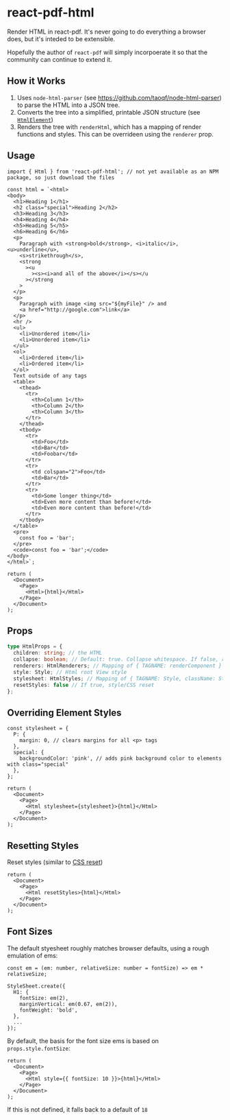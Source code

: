 # react-pdf-html

Render HTML in react-pdf. It's never going to do everything a browser does, but it's inteded to be extensible.

Hopefully the author of `react-pdf` will simply incorpoerate it so that the community can continue to extend it.

## How it Works

1. Uses `node-html-parser` (see https://github.com/taoqf/node-html-parser) to parse the HTML into a JSON tree.
2. Converts the tree into a simplified, printable JSON structure (see [`HtmlElement`](https://github.com/danomatic/react-pdf-html/blob/589f4d02dcfefd9279535d6c1db0319f42c845b2/src/parseHtml.ts#L11))
3. Renders the tree with `renderHtml`, which has a mapping of render functions and styles. This can be overrideen using the `renderer` prop.

## Usage

```tsx
import { Html } from 'react-pdf-html'; // not yet available as an NPM package, so just download the files

const html = `<html>
<body>
  <h1>Heading 1</h1>
  <h2 class="special">Heading 2</h2>
  <h3>Heading 3</h3>
  <h4>Heading 4</h4>
  <h5>Heading 5</h5>
  <h6>Heading 6</h6>
  <p>
    Paragraph with <strong>bold</strong>, <i>italic</i>, <u>underline</u>,
    <s>strikethrough</s>,
    <strong
      ><u
        ><s><i>and all of the above</i></s></u
      ></strong
    >
  </p>
  <p>
    Paragraph with image <img src="${myFile}" /> and
    <a href="http://google.com">link</a>
  </p>
  <hr />
  <ul>
    <li>Unordered item</li>
    <li>Unordered item</li>
  </ul>
  <ol>
    <li>Ordered item</li>
    <li>Ordered item</li>
  </ol>
  Text outside of any tags
  <table>
    <thead>
      <tr>
        <th>Column 1</th>
        <th>Column 2</th>
        <th>Column 3</th>
      </tr>
    </thead>
    <tbody>
      <tr>
        <td>Foo</td>
        <td>Bar</td>
        <td>Foobar</td>
      </tr>
      <tr>
        <td colspan="2">Foo</td>
        <td>Bar</td>
      </tr>
      <tr>
        <td>Some longer thing</td>
        <td>Even more content than before!</td>
        <td>Even more content than before!</td>
      </tr>
    </tbody>
  </table>
  <pre>
    const foo = 'bar';
  </pre>
  <code>const foo = 'bar';</code>
</body>
</html>`;

return (
  <Document>
    <Page>
      <Html>{html}</Html>
    </Page>
  </Document>
);
```

## Props

```ts
type HtmlProps = {
  children: string; // the HTML
  collapse: boolean; // Default: true. Collapse whitespace. If false, render newlines as breaks
  renderers: HtmlRenderers; // Mapping of { TAGNAME: renderComponent }
  style: Style; // Html root View style
  stylesheet: HtmlStyles; // Mapping of { TAGNAME: Style, className: Style }
  resetStyles: false // If true, style/CSS reset
};
```

## Overriding Element Styles

```tsx
const stylesheet = {
  P: {
    margin: 0, // clears margins for all <p> tags
  },
  special: {
    backgroundColor: 'pink', // adds pink background color to elements with class="special"
  },
};

return (
  <Document>
    <Page>
      <Html stylesheet={stylesheet}>{html}</Html>
    </Page>
  </Document>
);
```

## Resetting Styles

Reset styles (similar to [CSS reset](https://meyerweb.com/eric/tools/css/reset/))

```tsx
return (
  <Document>
    <Page>
      <Html resetStyles>{html}</Html>
    </Page>
  </Document>
);
```

## Font Sizes

The default styesheet roughly matches browser defaults, using a rough emulation of ems:

```tsx
const em = (em: number, relativeSize: number = fontSize) => em * relativeSize;

StyleSheet.create({
  H1: {
    fontSize: em(2),
    marginVertical: em(0.67, em(2)),
    fontWeight: 'bold',
  },
  ...
});
```

By default, the basis for the font size ems is based on `props.style.fontSize`:

```tsx
return (
  <Document>
    <Page>
      <Html style={{ fontSize: 10 }}>{html}</Html>
    </Page>
  </Document>
);
```

If this is not defined, it falls back to a default of `18`
